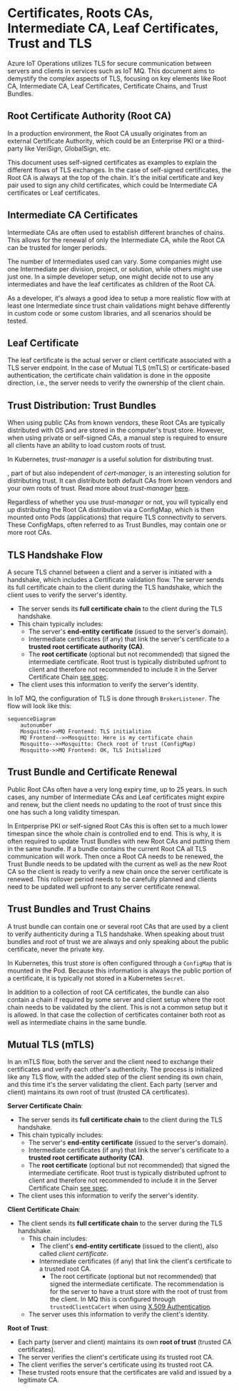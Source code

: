 # Certificates, Roots CAs, Intermediate CA, Leaf Certificates, Trust and TLS

Azure IoT Operations utilizes TLS for secure communication between servers and clients in services such as IoT MQ. This document aims to demystify the complex aspects of TLS, focusing on key elements like Root CA, Intermediate CA, Leaf Certificates, Certificate Chains, and Trust Bundles.

## Root Certificate Authority (Root CA)

In a production environment, the Root CA usually originates from an external Certificate Authority, which could be an Enterprise PKI or a third-party like VeriSign, GlobalSign, etc.

This document uses self-signed certificates as examples to explain the different flows of TLS exchanges. In the case of self-signed certificates, the Root CA is always at the top of the chain. It's the initial certificate and key pair used to sign any child certificates, which could be Intermediate CA certificates or Leaf certificates.

## Intermediate CA Certificates

Intermediate CAs are often used to establish different branches of chains. This allows for the renewal of only the Intermediate CA, while the Root CA can be trusted for longer periods.

The number of Intermediates used can vary. Some companies might use one Intermediate per division, project, or solution, while others might use just one. In a simple developer setup, one might decide not to use any intermediates and have the leaf certificates as children of the Root CA.

As a developer, it's always a good idea to setup a more realistic flow with at least one Intermediate since trust chain validations might behave differently in custom code or some custom libraries, and all scenarios should be tested.

## Leaf Certificate

The leaf certificate is the actual server or client certificate associated with a TLS server endpoint. In the case of Mutual TLS (mTLS) or certificate-based authentication, the certificate chain validation is done in the opposite direction, i.e., the server needs to verify the ownership of the client chain.

## Trust Distribution: Trust Bundles

When using public CAs from known vendors, these Root CAs are typically distributed with OS and are stored in the computer's trust store. However, when using private or self-signed CAs, a manual step is required to ensure all clients have an ability to load custom roots of trust.

In Kubernetes, *trust-manager* is a useful solution for distributing trust.

, part of but also independent of *cert-manager*, is an interesting solution for distributing trust. It can distribute both  default CAs from known vendors and your own roots of trust. Read more about *trust-manager* [here](https://cert-manager.io/docs/trust/trust-manager/).

Regardless of whether you use *trust-manager* or not, you will typically end up distributing the Root CA distribution via a ConfigMap, which is then mounted onto Pods (applications) that require TLS connectivity to servers. These ConfigMaps, often referred to as Trust Bundles, may contain one or more root CAs.

## TLS Handshake Flow

A secure TLS channel between a client and a server is initiated with a handshake, which includes a Certificate validation flow. The server sends its full certificate chain to the client during the TLS handshake, which the client uses to verify the server's identity.

* The server sends its **full certificate chain** to the client during the TLS handshake.
* This chain typically includes:
  * The server's **end-entity certificate** (issued to the server's domain).
  * Intermediate certificates (if any) that link the server's certificate to a **trusted root certificate authority (CA)**.
  * The **root certificate** (optional but not recommended) that signed the intermediate certificate. Root trust is typically distributed upfront to client and therefore not recommended to include it in the Server Certificate Chain [see spec](https://www.rfc-editor.org/rfc/rfc5246#section-7.4.2).
* The client uses this information to verify the server's identity.

In IoT MQ, the configuration of TLS is done through `BrokerListener`. The flow will look like this:

```mermaid
sequenceDiagram
    autonumber
    Mosquitto->>MQ Frontend: TLS initialition
    MQ Frontend-->>Mosquitto: Here is my certificate chain
    Mosquitto-->>Mosquitto: Check root of trust (ConfigMap)
    Mosquitto->>MQ Frontend: OK, TLS Initialized 
```

## Trust Bundle and Certificate Renewal

Public Root CAs often have a very long expiry time, up to 25 years. In such cases, any number of Intermediate CAs and Leaf certificates might expire and renew, but the client needs no updating to the root of trust since this one has such a long validity timespan.

In Entperprise PKI or self-signed Root CAs this is often set to a much lower timespan since the whole chain is controlled end to end. This is why, it is often required to update Trust Bundles with new Root CAs and putting them in the same bundle. If a bundle contains the current Root CA all TLS communication will work. Then once a Root CA needs to be renewed, the Trust Bundle needs to be updated with the current as well as the new Root CA so the client is ready to verify a new chain once the server certificate is renewed. This rollover period needs to be carefully planned and clients need to be updated well upfront to any server certificate renewal.

## Trust Bundles and Trust Chains

A trust bundle can contain one or several root CAs that are used by a client to verify authenticity during a TLS handshake. When speaking about trust bundles and root of trust we are always and only speaking about the public certificate, never the private key.

In Kubernetes, this trust store is often configured through a `ConfigMap` that is mounted in the Pod. Because this information is always the public portion of a certificate, it is typically not stored in a Kubernetes `Secret`.

In addition to a collection of root CA certificates, the bundle can also contain a chain if required by some server and client setup where the root chain needs to be validated by the client. This is not a common setup but it is allowed. In that case the collection of certificates container both root as well as intermediate chains in the same bundle.

## Mutual TLS (mTLS)

In an mTLS flow, both the server and the client need to exchange their certificates and verify each other's authenticity. The process is initialized like any TLS flow, with the added step of the client sending its own chain, and this time it's the server validating the client. Each party (server and client) maintains its own root of trust (trusted CA certificates).

**Server Certificate Chain**:

* The server sends its **full certificate chain** to the client during the TLS handshake.
* This chain typically includes:
  * The server's **end-entity certificate** (issued to the server's domain).
  * Intermediate certificates (if any) that link the server's certificate to a **trusted root certificate authority (CA)**.
  * The **root certificate** (optional but not recommended) that signed the intermediate certificate. Root trust is typically distributed upfront to client and therefore not recommended to include it in the Server Certificate Chain [see spec](https://www.rfc-editor.org/rfc/rfc5246#section-7.4.2).
* The client uses this information to verify the server's identity.

**Client Certificate Chain**:

* The client sends its **full certificate chain** to the server during the TLS handshake.
  * This chain includes:
    * The client's **end-entity certificate** (issued to the client), also called *client certificate*.
    * Intermediate certificates (if any) that link the client's certificate to a trusted root CA.
      * The root certificate (optional but not recommended) that signed the intermediate certificate. The recommendation is for the server to have a trust store with the root of trust from the client. In MQ this is configured through `trustedClientCaCert` when using [X.509 Authentication](https://learn.microsoft.com/en-us/azure/iot-operations/manage-mqtt-connectivity/howto-configure-authentication#x509-client-certificate).
  * The server uses this information to verify the client's identity.

**Root of Trust**:

* Each party (server and client) maintains its own **root of trust** (trusted CA certificates).
* The server verifies the client's certificate using its trusted root CA.
* The client verifies the server's certificate using its trusted root CA.
* These trusted roots ensure that the certificates are valid and issued by a legitimate CA.

